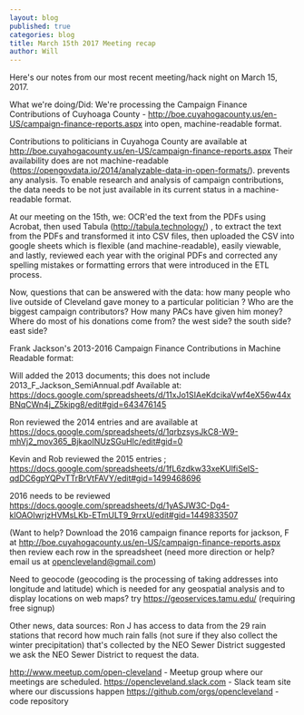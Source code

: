 ```yaml
---
layout: blog
published: true
categories: blog
title: March 15th 2017 Meeting recap
author: Will 
---
```

Here's our notes from our most recent meeting/hack night on March 15, 2017. 



What we're doing/Did: 
We're processing the Campaign Finance Contributions of Cuyhoaga County - http://boe.cuyahogacounty.us/en-US/campaign-finance-reports.aspx
into open, machine-readable format. 

Contributions to politicians in Cuyahoga County are available at http://boe.cuyahogacounty.us/en-US/campaign-finance-reports.aspx 
Their availability does are not machine-readable (https://opengovdata.io/2014/analyzable-data-in-open-formats/). 
prevents any analysis. 
To enable research and analysis of campaign contributions, the data needs to be not just available in its current status in a machine-readable format. 

At our meeting on the 15th, we:
OCR'ed the text from the PDFs using Acrobat, 
then used Tabula (http://tabula.technology/) , to extract the text from the PDFs and transformed it into CSV files, 
then uploaded the CSV into google sheets which is flexible (and machine-readable),  easily viewable, and
lastly, reviewed each year with the original PDFs and corrected any spelling mistakes or formatting errors that were introduced in the ETL process. 

Now, questions that can be answered with the data: how many people who live outside of Cleveland gave money to a particular politician ? Who are the biggest campaign contributors? How many PACs have given him money? Where do most of his donations come from? the west side? the south side? east side? 

Frank Jackson's 2013-2016 Campaign Finance Contributions in Machine Readable format: 

Will added the 2013 documents; this does not include 2013_F_Jackson_SemiAnnual.pdf 
Available at: 
https://docs.google.com/spreadsheets/d/11xJo1SIAeKdcikaVwf4eX56w44xBNqCWn4j_Z5kipg8/edit#gid=643476145

Ron reviewed the 2014 entries and are available at 
https://docs.google.com/spreadsheets/d/1qrbzsysJkC8-W9-mhVj2_mov365_BjkaoINUzSGuHIc/edit#gid=0

Kevin and Rob reviewed the 2015 entries ; 
https://docs.google.com/spreadsheets/d/1fL6zdkw33xeKUlfiSeIS-qdDC6gpYQPvTTrBrVtFAVY/edit#gid=1499468696

2016 needs to be reviewed
https://docs.google.com/spreadsheets/d/1yASJW3C-Dg4-klOAOIwrjzHVMsLKb-ETmULT9_9rrxU/edit#gid=1449833507

(Want to help? Download the 2016 campaign finance reports for jackson, F at http://boe.cuyahogacounty.us/en-US/campaign-finance-reports.aspx  
then review each row in the spreadsheet 
(need more direction or help? email us at opencleveland@gmail.com)

Need to geocode (geocoding is the processing of taking addresses into longitude and latitude) which is needed for any geospatial analysis and to display locations on web maps? try https://geoservices.tamu.edu/ 
(requiring free signup)

Other news, data sources: 
Ron J has access to data from the 29 rain stations that record how much rain falls (not sure if they also collect the winter precipitation) that's collected by the NEO Sewer District
suggested we ask the NEO Sewer District to request the data.  


http://www.meetup.com/open-cleveland - Meetup group where our meetings are scheduled.
https://opencleveland.slack.com - Slack team site where our discussions happen
https://github.com/orgs/opencleveland - code repository 



